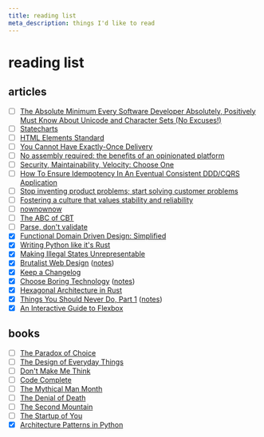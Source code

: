 ```yaml
---
title: reading list
meta_description: things I'd like to read
---
```


# reading list

## articles

- [ ] [The Absolute Minimum Every Software Developer Absolutely, Positively Must Know About Unicode and Character Sets (No Excuses!)](https://www.joelonsoftware.com/2003/10/08/the-absolute-minimum-every-software-developer-absolutely-positively-must-know-about-unicode-and-character-sets-no-excuses/)
- [ ] [Statecharts](https://statecharts.dev/)
- [ ] [HTML Elements Standard](https://html.spec.whatwg.org/multipage/dom.html#elements)
- [ ] [You Cannot Have Exactly-Once Delivery](https://bravenewgeek.com/you-cannot-have-exactly-once-delivery/)
- [ ] [No assembly required: the benefits of an opinionated platform](https://bravenewgeek.com/no-assembly-required-the-benefits-of-an-opinionated-platform/)
- [ ] [Security, Maintainability, Velocity: Choose One](https://bravenewgeek.com/security-maintainability-velocity-choose-one/)
- [ ] [How To Ensure Idempotency In An Eventual Consistent DDD/CQRS Application](https://blog.sapiensworks.com/post/2015/08/26/How-To-Ensure-Idempotency)
- [ ] [Stop inventing product problems; start solving customer problems](https://uxdesign.cc/stop-solving-product-problems-start-solving-customer-problems-6c9cf3e28db3)
- [ ] [Fostering a culture that values stability and reliability](https://drewdevault.com/2021/01/04/A-culture-of-stability-and-reliability.html)
- [ ] [nownownow](https://nownownow.com/about)
- [ ] [The ABC of CBT](https://iveronicawalsh.wordpress.com/2012/04/15/the-abc-of-cbt-the-starter-exercisehandout-to-catch-your-negative-thoughts/)
- [ ] [Parse, don't validate](https://lexi-lambda.github.io/blog/2019/11/05/parse-don-t-validate/)
- [x] [Functional Domain Driven Design: Simplified](https://antman-does-software.com/functional-domain-driven-design-simplified)
- [x] [Writing Python like it's Rust](https://kobzol.github.io/rust/python/2023/05/20/writing-python-like-its-rust.html)
- [x] [Making Illegal States Unrepresentable](https://ybogomolov.me/making-illegal-states-unrepresentable)
- [x] [Brutalist Web Design](https://brutalist-web.design/) ([notes](/content/notes/brutalist-web-design.md))
- [x] [Keep a Changelog](https://keepachangelog.com/en/1.1.0/)
- [x] [Choose Boring Technology](https://mcfunley.com/choose-boring-technology) ([notes](/content/notes/choose-boring-technology.md))
- [x] [Hexagonal Architecture in Rust](https://alexis-lozano.com/hexagonal-architecture-in-rust-1/)
- [x] [Things You Should Never Do, Part 1](https://www.joelonsoftware.com/2000/04/06/things-you-should-never-do-part-i/) ([notes](/content/notes/things-you-should-never-do-part1.md))
- [x] [An Interactive Guide to Flexbox](https://www.joshwcomeau.com/css/interactive-guide-to-flexbox/)

## books

- [ ] [The Paradox of Choice](https://a.co/d/98ING7q)
- [ ] [The Design of Everyday Things](https://a.co/d/09LvFuBc)
- [ ] [Don't Make Me Think](https://a.co/d/09sWIS2h)
- [ ] [Code Complete](https://a.co/d/05DbKdJW)
- [ ] [The Mythical Man Month](https://a.co/d/0alLUZMX)
- [ ] [The Denial of Death](https://a.co/d/1FidorA)
- [ ] [The Second Mountain](https://a.co/d/iG5Z7hS)
- [ ] [The Startup of You](http://www.thestartupofyou.com/)
- [x] [Architecture Patterns in Python](https://www.cosmicpython.com/book/preface.html)
